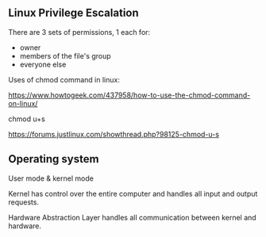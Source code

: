 ## Linux Privilege Escalation

There are 3 sets of permissions, 1 each for: 
- owner
- members of the file's group
- everyone else

Uses of chmod command in linux:

https://www.howtogeek.com/437958/how-to-use-the-chmod-command-on-linux/

chmod u+s

https://forums.justlinux.com/showthread.php?98125-chmod-u-s

## Operating system

User mode & kernel mode

Kernel has control over the entire computer and handles all input and output requests.

Hardware Abstraction Layer handles all communication between kernel and hardware.
